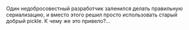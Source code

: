 Один недобросовестный разработчик заленился делать правильную сериализацию, и вместо этого решил просто использовать старый добрый pickle. К чему же это привело?...